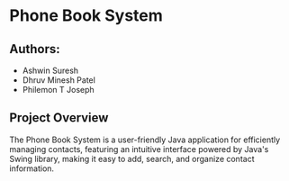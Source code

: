 # Phone Book System

## Authors:
  * Ashwin Suresh
  * Dhruv Minesh Patel
  * Philemon T Joseph

## Project Overview
The Phone Book System is a user-friendly Java application for efficiently managing contacts, featuring an intuitive interface powered by Java's Swing library, making it easy to add, search, and organize contact information.
